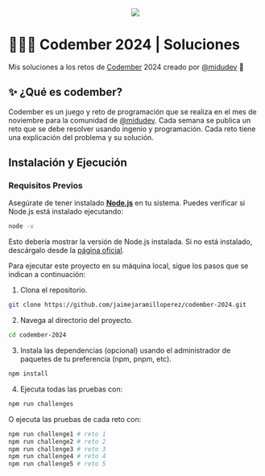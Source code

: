 <div align="center">
  <a href="https://codember.dev">
    <img src="https://github.com/user-attachments/assets/7b2d9077-a170-4d52-bb6f-56d289fcd120" />
  </a>
</div>

# 👨🏻‍💻 Codember 2024 | Soluciones

Mis soluciones a los retos de [Codember](https://codember.dev) 2024 creado por [@midudev](https://github.com/midudev) 👾

## ✨ ¿Qué es codember?

Codember es un juego y reto de programación que se realiza en el mes de noviembre para la comunidad de [@midudev](https://github.com/midudev). Cada semana se publica un reto que se debe resolver usando ingenio y programación. Cada reto tiene una explicación del problema y su solución.

## Instalación y Ejecución

### Requisitos Previos

Asegúrate de tener instalado [**Node.js**](https://nodejs.org/) en tu sistema. Puedes verificar si Node.js está instalado ejecutando:

```bash
node -v
```

Esto debería mostrar la versión de Node.js instalada. Si no está instalado, descárgalo desde la [página oficial](https://nodejs.org/).

Para ejecutar este proyecto en su máquina local, sigue los pasos que se indican a continuación:

1. Clona el repositorio.

```bash
git clone https://github.com/jaimejaramilloperez/codember-2024.git
```

2. Navega al directorio del proyecto.

```bash
cd codember-2024
```

3. Instala las dependencias (opcional) usando el administrador de paquetes de tu preferencia (npm, pnpm, etc).

```bash
npm install
```

4. Ejecuta todas las pruebas con:

```bash
npm run challenges
```

O ejecuta las pruebas de cada reto con:

```bash
npm run challenge1 # reto 1
npm run challenge2 # reto 2
npm run challenge3 # reto 3
npm run challenge4 # reto 4
npm run challenge5 # reto 5
```
